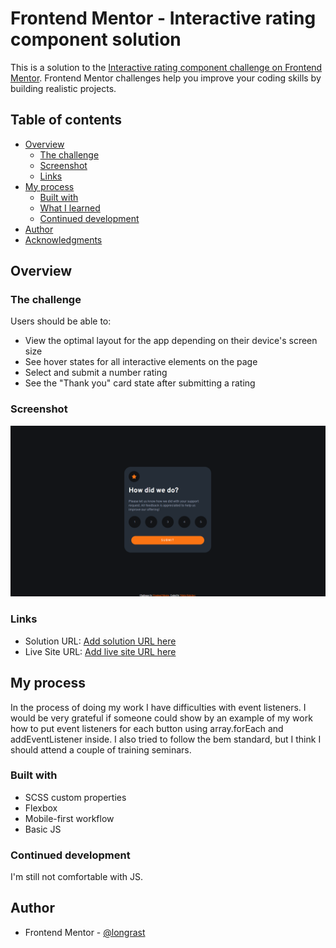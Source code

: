 # Frontend Mentor - Interactive rating component solution

This is a solution to the [Interactive rating component challenge on Frontend Mentor](https://www.frontendmentor.io/challenges/interactive-rating-component-koxpeBUmI). Frontend Mentor challenges help you improve your coding skills by building realistic projects. 

## Table of contents

- [Overview](#overview)
  - [The challenge](#the-challenge)
  - [Screenshot](#screenshot)
  - [Links](#links)
- [My process](#my-process)
  - [Built with](#built-with)
  - [What I learned](#what-i-learned)
  - [Continued development](#continued-development)
- [Author](#author)
- [Acknowledgments](#acknowledgments)

## Overview

### The challenge

Users should be able to:

- View the optimal layout for the app depending on their device's screen size
- See hover states for all interactive elements on the page
- Select and submit a number rating
- See the "Thank you" card state after submitting a rating

### Screenshot

![](design/screenshot.jpg)

### Links

- Solution URL: [Add solution URL here](https://github.com/longrast/FrontendmentorChallenge-2)
- Live Site URL: [Add live site URL here](https://longrast.github.io/FrontendmentorChallenge-2/)

## My process

In the process of doing my work I have difficulties with event listeners. I would be very grateful if someone could show by an example of my work how to put event listeners for each button using array.forEach and addEventListener inside.
I also tried to follow the bem standard, but I think I should attend a couple of training seminars.

### Built with

- SCSS custom properties
- Flexbox
- Mobile-first workflow
- Basic JS

### Continued development

I'm still not comfortable with JS.

## Author

- Frontend Mentor - [@longrast](https://www.frontendmentor.io/profile/longrast)
